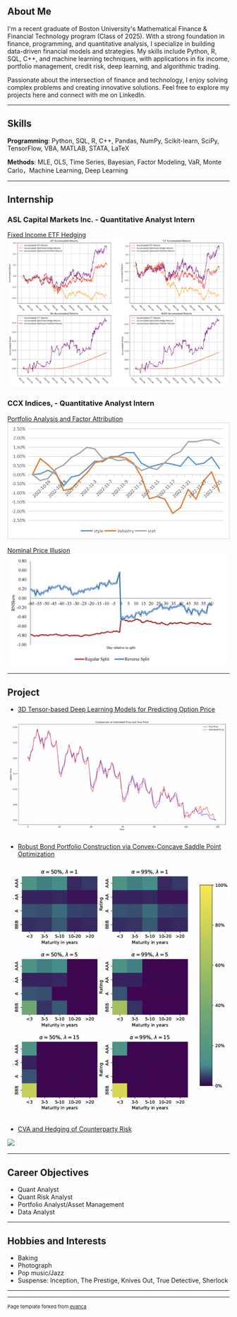 ## About Me
I'm a recent graduate of Boston University's Mathematical Finance & Financial Technology program (Class of 2025). With a strong foundation in finance, programming, and quantitative analysis, I specialize in building data-driven financial models and strategies. My skills include Python, R, SQL, C++, and machine learning techniques, with applications in fix income, portfolio management, credit risk, deep learning, and algorithmic trading.

Passionate about the intersection of finance and technology, I enjoy solving complex problems and creating innovative solutions. Feel free to explore my projects here and connect with me on LinkedIn.

---

## Skills
**Programming**: Python, SQL, R, C++, Pandas, NumPy, Scikit-learn, SciPy, TensorFlow, VBA, MATLAB, STATA, LaTeX

**Methods**: MLE, OLS, Time Series, Bayesian, Factor Modeling, VaR, Monte Carlo，Machine Learning, Deep Learning

---

## Internship

### ASL Capital Markets Inc. - Quantitative Analyst Intern

[Fixed Income ETF Hedging](/sample_page.md)
<img src="images/results.png"/>


### CCX Indices, - Quantitative Analyst Intern
[Portfolio Analysis and Factor Attribution](/Code/CCXD/ESG_report/statistics.py)
<img src="images/esg.jpg"/>

[Nominal Price Illusion](/nominal_price_illusion.md)
<img src="images/npi.png"/>

---

## Project
- [3D Tensor-based Deep Learning Models for Predicting Option Price](/796.md)
<img src="images/796-5.png"/>

- [Robust Bond Portfolio Construction via Convex-Concave Saddle Point Optimization](/728.md)
<img src="images/728-4.png"/>

- [CVA and Hedging of Counterparty Risk](/772.md)
<img src="images/772-4.png"/>

---

## Career Objectives
- Quant Analyst
- Quant Risk Analyst
- Portfolio Analyst/Asset Management
- Data Analyst

---

## Hobbies and Interests
- Baking
- Photograph
- Pop music/Jazz
- Suspense: Inception, The Prestige, Knives Out, True Detective, Sherlock 

---

---
<p style="font-size:11px">Page template forked from <a href="https://github.com/evanca/quick-portfolio">evanca</a></p>
<!-- Remove above link if you don't want to attibute -->
